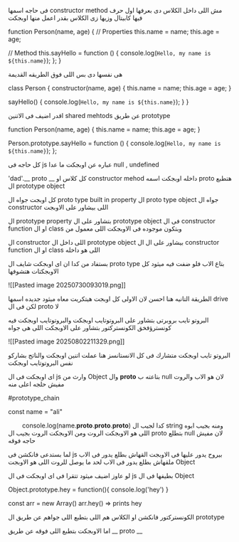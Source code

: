 فى حاجه اسمها constructor method 
مش اللى داخل الكلاس 
دى بعرفها اول حرف فيها كابيتال وزيها زى الكلاس بقدر اعمل منها اوبجكت 

function Person(name, age) {
  // Properties
  this.name = name;
  this.age = age;

  // Method
  this.sayHello = function () {
    console.log(`Hello, my name is ${this.name}`);
  };
}


هى نفسها دى بس اللى فوق الطريقه القديمة 

class Person {
  constructor(name, age) {
    this.name = name;
    this.age = age;
  }

  sayHello() {
    console.log(`Hello, my name is ${this.name}`);
  }
}


اقدر اضيف فى الاتنين shared mehtods عن طريق prototype 

function Person(name, age) {
  this.name = name;
  this.age = age;
}



Person.prototype.sayHello = function () {
  console.log(`Hello, my name is ${this.name}`);
};


كل حاجه فى js عباره عن اوبجكت ما عدا null , undefined 

'dad'.__ proto __ 
كل كلاس او constructor mehod داخله اوبجكت اسمه  proto
هتطبع ال prototype object

كل اوبجت جواه ال    proto type built in  property 
ال proto type object جواه ال constructor اللى بيشاور على الاوبجت 

ال prototype property بتشاور على ال prototype object فى ال constructor function او ال class وبتكون موجوده فى الاوبجكت اللى معمول من 

ال constructor اللى داخل ال prototype object بيشاور على ال ال constructor function او ال class اللى هو داخله 

بستفاد من كدا ان اى اوبجكت شايف ال proto type بتاع الاب فلو ضفت فيه ميثود كل الاوبجكتات هتشوفها 

![[Pasted image 20250730093019.png]]

الطريقة التانيه هنا احسن لان الاولى كل اوبجت هيتكريت معاه ميثود جديده اسمها drive لكن فى ال proto لا 

البروتو تايب بروبرتى بتشاور على البروتوتايب اوبجكت والبروتوتايب اوبجكت فيه كونسترؤفخق الكونستركتور بتشاور على الاوبجكت اللى هى جواه 

![[Pasted image 20250802211329.png]]

البروتو تايب اوبجكت متشارك فى كل الانستانسز 
هنا عملت اتنين اوبجكت والناتج بشاركو نفس البروتوتايب اوبجكت 

اى اوبجكت فى ال js وارث من  Object وال __proto__ بتاعته ب null لان هو الاب والروت مفيش حلجه اعلى منه 

#prototype_chain 

const name = "ali"

        console.log(name.__proto__.__proto__.__proto__)
كدا لجيب ال string ومنه بجيب ابوه اللى هو الاوبجكت الروت ومن الاوبجكت الروت بجيب ال proto بتطلع null لان مفيش حاجه فوقه 

لما بستدعى فانكشن فى js بيروح يدور عليها فى الاوبجت القهاش بطلع يدور فى الاب ملقهاش بطلع يدور فى الاب لحد ما يوصل للروت اللى هو الاوبجت Object 

لو عاوز اضيف ميثود تتقرا فى اى اوبجكت فى ال js بطيفها فى ال Object 

Object.prototype.hey = function(){
	console.log('hey') 
}

const arr = new Array()
arr.hey() => prints hey 


الكونستركتور فانكشن او الكلاس هم اللى بتطبع اللى جواهم عن طريق ال prototype 

اما الاوبجكت بتطبع اللى فوقه عن طريق __ proto __ 



